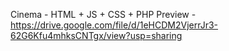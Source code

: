 Cinema - HTML + JS + CSS + PHP
Preview - https://drive.google.com/file/d/1eHCDM2VjerrJr3-62G6Kfu4mhksCNTgx/view?usp=sharing
